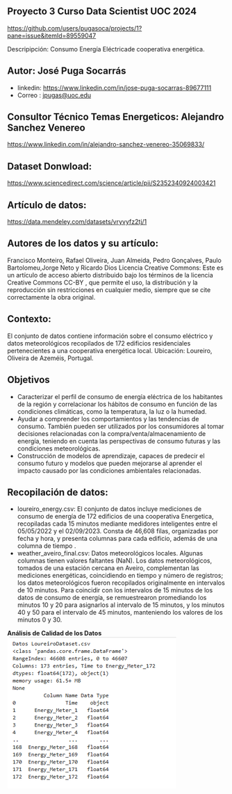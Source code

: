 ## Proyecto 3  Curso Data Scientist  UOC 2024 
https://github.com/users/pugasoca/projects/1?pane=issue&itemId=89559047

Descripipción: Consumo Energía Eléctricade cooperativa energética.
## Autor: José Puga Socarrás
- linkedin: https://www.linkedin.com/in/jose-puga-socarras-89677111
- Correo : jpugas@uoc.edu
## Consultor Técnico Temas Energeticos: Alejandro Sanchez Venereo
https://www.linkedin.com/in/alejandro-sanchez-venereo-35069833/
## Dataset Donwload:
https://www.sciencedirect.com/science/article/pii/S2352340924003421
## Artículo de datos:
https://data.mendeley.com/datasets/vryvyfz2tj/1
## Autores de los datos y su artículo:
Francisco Monteiro, Rafael Oliveira, Juan Almeida, Pedro Gonçalves, Paulo Bartolomeu,Jorge Neto y Ricardo Dios 
Licencia Creative Commons: 
Este es un artículo de acceso abierto distribuido bajo los términos de la licencia Creative Commons CC-BY , que permite el uso, la distribución y la reproducción sin restricciones en cualquier medio, siempre que se cite correctamente la obra original.
## Contexto: 
El conjunto de datos contiene información sobre el consumo eléctrico y datos meteorológicos recopilados de 172 edificios residenciales pertenecientes a una cooperativa energética local. Ubicación:	Loureiro, Oliveira de Azeméis, Portugal.

## Objetivos
- Caracterizar el perfil de consumo de energía eléctrica de los habitantes de la región y correlacionar los hábitos de consumo en función de las condiciones climáticas, como la temperatura, la luz o la humedad.
- Ayudar a comprender los comportamientos y las tendencias de consumo. También pueden ser utilizados por los consumidores al tomar decisiones relacionadas con la compra/venta/almacenamiento de energía, teniendo en cuenta las perspectivas de consumo futuras y las condiciones meteorológicas.
- Construcción de modelos de aprendizaje, capaces de predecir el consumo futuro y modelos que pueden mejorarse al aprender el impacto causado por las condiciones ambientales relacionadas.
## Recopilación de datos:
- loureiro_energy.csv: El conjunto de datos incluye mediciones de consumo de energía de 172 edificios de una cooperativa Energetica, recopiladas cada 15 minutos mediante medidores inteligentes entre el 05/05/2022 y el 02/09/2023. Consta de 46,608 filas, organizadas por fecha y hora, y presenta columnas para cada edificio, además de una columna de tiempo .
- weather_aveiro_final.csv: Datos meteorológicos locales. Algunas columnas tienen valores faltantes (NaN). Los datos meteorológicos, tomados de una estación cercana en Aveiro, complementan las mediciones energéticas, coincidiendo en tiempo y número de registros; los datos meteorológicos fueron recopilados originalmente en intervalos de 10 minutos. Para coincidir con los intervalos de 15 minutos de los datos de consumo de energía, se remuestrearon promediando los minutos 10 y 20 para asignarlos al intervalo de 15 minutos, y los minutos 40 y 50 para el intervalo de 45 minutos, manteniendo los valores de los minutos 0 y 30.

**Análisis de Calidad de los Datos**
![loureiro_energy.csv](img/fig1.LoureiroDataset.PNG)
 
